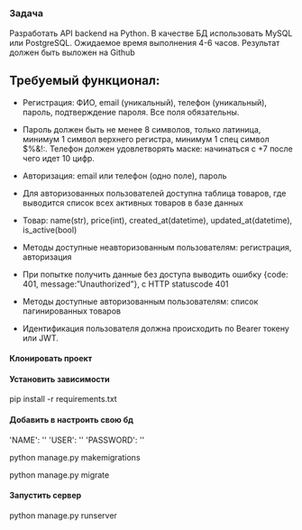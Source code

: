 <h2 align="center"Тестовое задание</h2>


### Задача
Разработать API backend на Python. В качестве БД использовать MySQL или PostgreSQL. Ожидаемое время выполнения 4-6 часов. Результат должен быть выложен на Github


## Требуемый функционал:
- Регистрация: ФИО, email (уникальный), телефон (уникальный), пароль, подтверждение пароля. 
Все поля обязательны. 
- Пароль должен быть не менее 8 символов, только латиница, минимум 1 символ верхнего регистра, минимум 1 спец символ $%&!:. Телефон должен удовлетворять маске: начинаться с +7 после чего идет 10 цифр.
- Авторизация: email или телефон (одно поле), пароль 
- Для авторизованных пользователей доступна таблица товаров, где выводится список всех активных товаров в базе данных
- Товар: name(str), price(int), created_at(datetime), updated_at(datetime), is_active(bool)

- Методы доступные неавторизованным пользователям: регистрация, авторизация
- При попытке получить данные без доступа выводить ошибку {code: 401, message:”Unauthorized”}, с HTTP statuscode 401

- Методы доступные авторизованным пользователям: список пагинированных товаров
- Идентификация пользователя должна происходить по Bearer токену или JWT.

#### Клонировать проект

#### Установить зависимости

pip install -r requirements.txt

#### Добавить в настроить свою бд
'NAME': ''
'USER': ''
'PASSWORD': ''

python manage.py makemigrations

python manage.py migrate

#### Запустить сервер

python manage.py runserver
